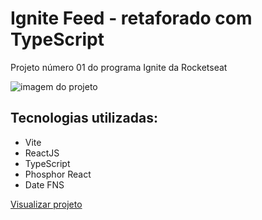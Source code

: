   <div>
    <h1>Ignite Feed - retaforado com TypeScript</h1>
    <p>Projeto número 01 do programa Ignite da Rocketseat</p>
  </div>

<div>
  <img src="https://user-images.githubusercontent.com/90631825/236968082-7a79b3dc-69e5-4ac4-bc98-a6e8a38e6a8b.png" alt="imagem do projeto">
</div>


<div>
  <h2>Tecnologias utilizadas:</h2>
  <ul>
    <li>Vite</li>
    <li>ReactJS</li>
    <li>TypeScript</li>
    <li>Phosphor React</li>
    <li>Date FNS</li>
  </ul>
</div>

  <a href="https://ignite-feed-with-typescript.vercel.app/">Visualizar projeto</a>

